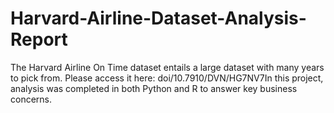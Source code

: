 # Harvard-Airline-Dataset-Analysis-Report
The Harvard Airline On Time dataset entails a large dataset with many years to pick from. Please access it here: doi/10.7910/DVN/HG7NV7In this project, analysis was completed in both Python and R to answer key business concerns. 
